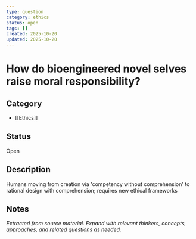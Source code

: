 ```yaml
---
type: question
category: ethics
status: open
tags: []
created: 2025-10-20
updated: 2025-10-20
---
```


# How do bioengineered novel selves raise moral responsibility?

## Category

- [[Ethics]]

## Status

Open

## Description

Humans moving from creation via 'competency without comprehension' to rational design with comprehension; requires new ethical frameworks

## Notes

*Extracted from source material. Expand with relevant thinkers, concepts, approaches, and related questions as needed.*
